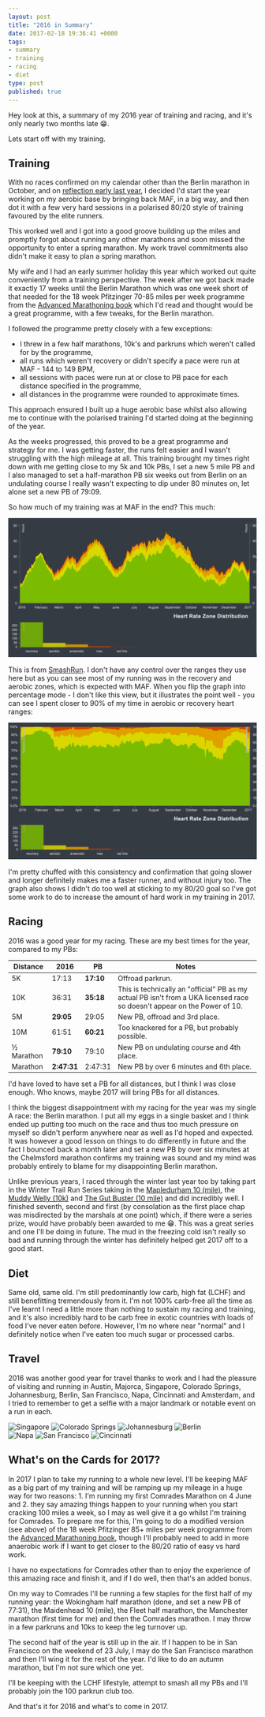 ```yaml
---
layout: post
title: "2016 in Summary"
date: 2017-02-18 19:36:41 +0000
tags:
- summary
- training
- racing
- diet
type: post
published: true
---
```


Hey look at this, a summary of my 2016 year of training and racing, and it's only nearly two months late 😁.

Lets start off with my training.

## Training

With no races confirmed on my calendar other than the Berlin marathon in October, and on [reflection early last year](/week-in-review-28-dec-3-jan-16), I decided I'd start the year working on my aerobic base by bringing back MAF, in a big way, and then dot it with a few very hard sessions in a polarised 80/20 style of training favoured by the elite runners.

This worked well and I got into a good groove building up the miles and promptly forgot about running any other marathons and soon missed the opportunity to enter a spring marathon.  My work travel commitments also didn't make it easy to plan a spring marathon.

My wife and I had an early summer holiday this year which worked out quite conveniently from a training perspective.  The week after we got back made it exactly 17 weeks until the Berlin Marathon which was one week short of that needed for the 18 week Pfitzinger 70-85 miles per week programme from the [Advanced Marathoning book](https://www.amazon.co.uk/dp/B0026IUOX2/) which I'd read and thought would be a great programme, with a few tweaks, for the Berlin marathon.

I followed the programme pretty closely with a few exceptions:

- I threw in a few half marathons, 10k's and parkruns which weren't called for by the programme,
- all runs which weren't recovery or didn't specify a pace were run at MAF - 144 to 149 BPM,
- all sessions with paces were run at or close to PB pace for each distance specified in the programme,
- all distances in the programme were rounded to approximate times.

This approach ensured I built up a huge aerobic base whilst also allowing me to continue with the polarised training I'd started doing at the beginning of the year.

As the weeks progressed, this proved to be a great programme and strategy for me. I was getting faster, the runs felt easier and I wasn't struggling with the high mileage at all. This training brought my times right down with me getting close to my 5k and 10k PBs, I set a new 5 mile PB and I also managed to set a half-marathon PB six weeks out from Berlin on an undulating course I really wasn't expecting to dip under 80 minutes on, let alone set a new PB of 79:09.

So how much of my training was at MAF in the end? This much:

![2016 HR zone by duration](/assets/2016-hr-zone-duration.png)

This is from [SmashRun](http://en-gb.smashrun.com/colin.seymour).  I don't have any control over the ranges they use here but as you can see most of my running was in the recovery and aerobic zones, which is expected with MAF. When you flip the graph into percentage mode - I don't like this view, but it illustrates the point well - you can see I spent closer to 90% of my time in aerobic or recovery heart ranges:

![2016 HR zone by percentage](/assets/2016-hr-zone-percent.png)

I'm pretty chuffed with this consistency and confirmation that going slower and longer definitely makes me a faster runner, and without injury too. The graph also shows I didn't do too well at sticking to my 80/20 goal so I've got some work to do to increase the amount of hard work in my training in 2017.

## Racing

2016 was a good year for my racing.  These are my best times for the year, compared to my PBs:

| Distance    | 2016        | PB        | Notes
|-------------|-------------|-----------|---------
| 5K          | 17:13       | **17:10** | Offroad parkrun.
| 10K         | 36:31       | **35:18** | This is technically an "official" PB as my actual PB isn't from a UKA licensed race so doesn't appear on the Power of 10.
| 5M          | **29:05**   | 29:05     | New PB, offroad and 3rd place.
| 10M         | 61:51       | **60:21** | Too knackered for a PB, but probably possible.
| ½ Marathon  | **79:10**   | 79:10     | New PB on undulating course and 4th place.
| Marathon    | **2:47:31** | 2:47:31   | New PB by over 6 minutes and 6th place.

I'd have loved to have set a PB for all distances, but I think I was close enough. Who knows, maybe 2017 will bring PBs for all distances.

I think the biggest disappointment with my racing for the year was my single A race: the Berlin marathon. I put all my eggs in a single basket and I think ended up putting too much on the race and thus too much pressure on myself so didn't perform anywhere near as well as I'd hoped and expected.  It was however a good lesson on things to do differently in future and the fact I bounced back a month later and set a new PB by over six minutes at the Chelmsford marathon confirms my training was sound and my mind was probably entirely to blame for my disappointing Berlin marathon.

Unlike previous years, I raced through the winter last year too by taking part in the Winter Trail Run Series taking in the [Mapledurham 10 (mile)](https://regonline.activeeurope.com/builder/site/Default.aspx?EventID=1673550), the [Muddy Welly (10k)](https://regonline.activeeurope.com/builder/site/Default.aspx?EventID=1379491) and [The Gut Buster (10 mile)](https://regonline.activeeurope.com/builder/site/Default.aspx?EventID=1929563) and did incredibly well.  I finished seventh, second and first (by consolation as the first place chap was misdirected by the marshals at one point) which, if there were a series prize, would have probably been awarded to me 😁.  This was a great series and one I'll be doing in future.  The mud in the freezing cold isn't really so bad and running through the winter has definitely helped get 2017 off to a good start.

## Diet

Same old, same old. I'm still predominantly low carb, high fat (LCHF) and still benefitting tremendously from it.  I'm not 100% carb-free all the time as I've learnt I need a little more than nothing to sustain my racing and training, and it's also incredibly hard to be carb free in exotic countries with loads of food I've never eaten before.  However, I'm no where near "normal" and I definitely notice when I've eaten too much sugar or processed carbs.

## Travel

2016 was another good year for travel thanks to work and I had the pleasure of visiting and running in Austin, Majorca, Singapore, Colorado Springs, Johannesburg, Berlin, San Francisco, Napa, Cincinnati and Amsterdam, and I tried to remember to get a selfie with a major landmark or notable event on a run in each.

<p class="center">
<img src="https://instagram.flhr2-1.fna.fbcdn.net/t51.2885-15/e35/13398705_1749618495276054_1682175556_n.jpg" alt="Singapore" style="width:150px" /> <img src="https://instagram.flhr2-1.fna.fbcdn.net/t51.2885-15/e35/13703072_1743993082546252_169706316_n.jpg" alt="Colorado Springs" style="width:150px" /> <img src="https://instagram.flhr2-1.fna.fbcdn.net/t51.2885-15/s750x750/sh0.08/e35/14134708_683009825189211_1503624758_n.jpg" alt="Johannesburg" style="width:150px" /> <img src="https://instagram.flhr2-1.fna.fbcdn.net/t51.2885-15/e35/14448403_295513607497781_1738472233069707264_n.jpg" alt="Berlin" style="width:150px" /><br />
<img src="https://instagram.flhr2-1.fna.fbcdn.net/t51.2885-15/e35/14717361_1795760997370201_3822662232223776768_n.jpg" alt="Napa" style="width:150px" /> <img src="https://instagram.flhr2-1.fna.fbcdn.net/t51.2885-15/e35/14607130_207822212990398_4500644320503660544_n.jpg" alt="San Francisco" style="width:150px" /> <img src="https://instagram.flhr2-1.fna.fbcdn.net/t51.2885-15/e35/15034667_1737961556529533_1124887102014619648_n.jpg" alt="Cincinnati" style="width:150px" />
</p>


## What's on the Cards for 2017?

In 2017 I plan to take my running to a whole new level.  I'll be keeping MAF as a big part of my training and will be ramping up my mileage in a huge way for two reasons: 1. I'm running my first Comrades Marathon on 4 June and 2. they say amazing things happen to your running when you start cracking 100 miles a week, so I may as well give it a go whilst I'm training for Comrades.  To prepare me for this, I'm going to do a modified version (see above) of the 18 week Pfitzinger 85+ miles per week programme from the [Advanced Marathoning book](https://www.amazon.co.uk/dp/B0026IUOX2/), though I'll probably need to add in more anaerobic work if I want to get closer to the 80/20 ratio of easy vs hard work.

I have no expectations for Comrades other than to enjoy the experience of this amazing race and finish it, and if I do well, then that's an added bonus.

On my way to Comrades I'll be running a few staples for the first half of my running year: the Wokingham half marathon (done, and set a new PB of 77:31), the Maidenhead 10 (mile), the Fleet half marathon, the Manchester marathon (first time for me) and then the Comrades marathon.  I may throw in a few parkruns and 10ks to keep the leg turnover up.

The second half of the year is still up in the air. If I happen to be in San Francisco on the weekend of 23 July, I may do the San Francisco marathon and then I'll wing it for the rest of the year. I'd like to do an autumn marathon, but I'm not sure which one yet.

I'll be keeping with the LCHF lifestyle, attempt to smash all my PBs and I'll probably join the 100 parkrun club too.

And that's it for 2016 and what's to come in 2017.
